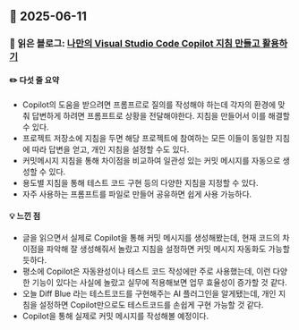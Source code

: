 ## 📅 2025-06-11
### 📖 읽은 블로그: [나만의 Visual Studio Code Copilot 지침 만들고 활용하기](https://d2.naver.com/helloworld/6615449)
#### ✏️ 다섯 줄 요약 
- Copilot의 도움을 받으려면 프롬프르로 질의를 작성해야 하는데 각자의 환경에 맞춰 답변하게 하려면 프롬프트로 상황을 전달해야한다. 지침을 만들어서 이를 해결할 수 있다.
- 프로젝트 저장소에 지침을 두면 해당 프로젝트에 참여하는 모든 이들이 동일한 지침에 따라 답변을 얻고, 개인 지침을 설정할 수도 있다.
- 커밋메시지 지침을 통해 차이점을 비교하여 일관성 있는 커밋 메시지를 자동으로 생성할 수 있다.
- 용도별 지침을 통해 테스트 코드 구현 등의 다양한 지침을 지정할 수 있다.
- 자주 사용하는 프롬프트를 파일로 만들어 공유하면 쉽게 사용 가능하다. 
#### 💡 느낀 점
- 글을 읽으면서 실제로 Copilot을 통해 커밋 메시지를 생성해봤는데, 현재 코드의 차이점을 파악해 잘 생성해줘서 놀랐고 지침을 설정하면 커밋 메시지 자동화도 가능할 듯하다.
- 평소에 Copilot은 자동완성이나 테스트 코드 작성에만 주로 사용했는데, 이런 다양한 기능이 있다는 사실에 놀랐고 실무에 적용해보면 업무 효율성이 증가할 것 같다.
- 오늘 Diff Blue 라는 테스트코드를 구현해주는 AI 플러그인을 알게됐는데, 개인 지침을 설정하면 Copilot만으로도 테스트코드를 손쉽게 구현 가능할 것 같다.
- Copilot을 통해 실제로 커밋 메시지를 작성해볼 예정이다. 